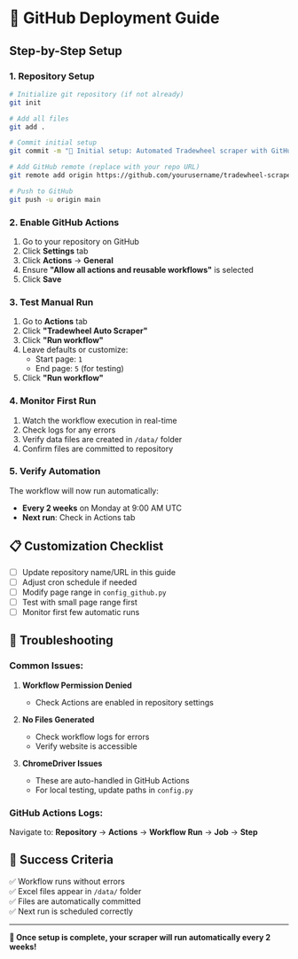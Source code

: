 # 🚀 GitHub Deployment Guide

## Step-by-Step Setup

### 1. Repository Setup

```bash
# Initialize git repository (if not already)
git init

# Add all files
git add .

# Commit initial setup
git commit -m "🎉 Initial setup: Automated Tradewheel scraper with GitHub Actions"

# Add GitHub remote (replace with your repo URL)
git remote add origin https://github.com/yourusername/tradewheel-scraper.git

# Push to GitHub
git push -u origin main
```

### 2. Enable GitHub Actions

1. Go to your repository on GitHub
2. Click **Settings** tab
3. Click **Actions** → **General**
4. Ensure **"Allow all actions and reusable workflows"** is selected
5. Click **Save**

### 3. Test Manual Run

1. Go to **Actions** tab
2. Click **"Tradewheel Auto Scraper"**
3. Click **"Run workflow"**
4. Leave defaults or customize:
   - Start page: `1`
   - End page: `5` (for testing)
5. Click **"Run workflow"**

### 4. Monitor First Run

1. Watch the workflow execution in real-time
2. Check logs for any errors
3. Verify data files are created in `/data/` folder
4. Confirm files are committed to repository

### 5. Verify Automation

The workflow will now run automatically:
- **Every 2 weeks** on Monday at 9:00 AM UTC
- **Next run**: Check in Actions tab

## 📋 Customization Checklist

- [ ] Update repository name/URL in this guide
- [ ] Adjust cron schedule if needed
- [ ] Modify page range in `config_github.py`
- [ ] Test with small page range first
- [ ] Monitor first few automatic runs

## 🔧 Troubleshooting

### Common Issues:

1. **Workflow Permission Denied**
   - Check Actions are enabled in repository settings
   
2. **No Files Generated**
   - Check workflow logs for errors
   - Verify website is accessible
   
3. **ChromeDriver Issues**
   - These are auto-handled in GitHub Actions
   - For local testing, update paths in `config.py`

### GitHub Actions Logs:

Navigate to: **Repository** → **Actions** → **Workflow Run** → **Job** → **Step**

## 🎯 Success Criteria

✅ Workflow runs without errors  
✅ Excel files appear in `/data/` folder  
✅ Files are automatically committed  
✅ Next run is scheduled correctly  

---

**🎉 Once setup is complete, your scraper will run automatically every 2 weeks!**

